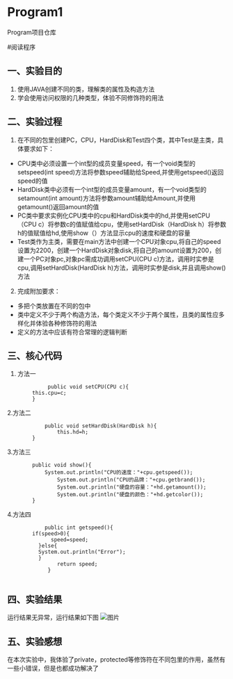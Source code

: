 # Program1
Program项目仓库

#阅读程序

## 一、实验目的
1. 使用JAVA创建不同的类，理解类的属性及构造方法
2. 学会使用访问权限的几种类型，体验不同修饰符的用法
## 二、实验过程
1. 在不同的包里创建PC，CPU，HardDisk和Test四个类，其中Test是主类，具体要求如下：
- CPU类中必须设置一个int型的成员变量speed，有一个void类型的setspeed(int speed)方法将参数speed辅助给Speed,并使用getspeed()返回speed的值
- HardDisk类中必须有一个int型的成员变量amount，有一个void类型的setamount(int amount)方法将参数amount辅助给Amount,并使用getamount()返回amount的值
- PC类中要求实例化CPU类中的cpu和HardDisk类中的hd,并使用setCPU（CPU c）将参数c的值赋值给cpu，使用setHardDisk（HardDisk h）将参数h的值赋值给hd,使用show（）方法显示cpu的速度和硬盘的容量
- Test类作为主类，需要在main方法中创建一个CPU对象cpu,将自己的speed设置为2200，创建一个HardDisk对象disk,将自己的amount设置为200，创建一个PC对象pc,对象pc需成功调用setCPU(CPU c)方法，调用时实参是cpu,调用setHardDisk(HardDisk h)方法，调用时实参是disk,并且调用show()方法
2. 完成附加要求：
- 多把个类放置在不同的包中
- 类中定义不少于两个构造方法，每个类定义不少于两个属性，且类的属性应多样化并体验各种修饰符的用法
- 定义的方法中应该有符合常理的逻辑判断
## 三、核心代码
1. 方法一
```
             public void setCPU(CPU c){
		this.cpu=c;
	    }
```
2.方法二
```
            public void setHardDisk(HardDisk h){
                this.hd=h;
	    }
```
3.方法三
```
   	    public void show(){
	        System.out.println("CPU的速度："+cpu.getspeed());
                System.out.println("CPU的品牌："+cpu.getbrand());
                System.out.println("硬盘的容量："+hd.getamount());
                System.out.println("硬盘的颜色："+hd.getcolor());
        }
```
4.方法四
```
            public int getspeed(){
	    if(speed>0){
              speed=speed;
          }else{
  	      System.out.println("Error");
	      }
                return speed;		
             }
							 
```
## 四、实验结果
运行结果无异常，运行结果如下图
![图片](https://p.qlogo.cn/qqmail_head/fTW3oLibWre2icgHmMng0BEl2Oia3O6E8xxiaXg7C2hAA8M6qm3kzKsichVPma2ibn16ytVdYoqqCwxkY/0)
## 五、实验感想
在本次实验中，我体验了private，protected等修饰符在不同包里的作用，虽然有一些小错误，但是也都成功解决了
  
